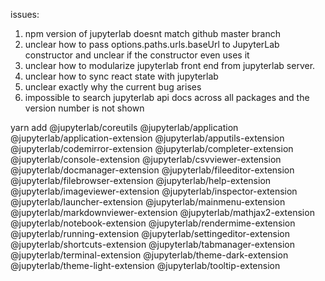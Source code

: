 issues:
1. npm version of jupyterlab doesnt match github master branch
2. unclear how to pass options.paths.urls.baseUrl to JupyterLab constructor and unclear if the constructor even uses it
3. unclear how to modularize jupyterlab front end from jupyterlab server.
4. unclear how to sync react state with jupyterlab
5. unclear exactly why the current bug arises
6. impossible to search jupyterlab api docs across all packages and the version number is not shown

yarn add @jupyterlab/coreutils @jupyterlab/application @jupyterlab/application-extension @jupyterlab/apputils-extension @jupyterlab/codemirror-extension @jupyterlab/completer-extension @jupyterlab/console-extension @jupyterlab/csvviewer-extension @jupyterlab/docmanager-extension @jupyterlab/fileeditor-extension @jupyterlab/filebrowser-extension @jupyterlab/help-extension @jupyterlab/imageviewer-extension @jupyterlab/inspector-extension @jupyterlab/launcher-extension @jupyterlab/mainmenu-extension @jupyterlab/markdownviewer-extension @jupyterlab/mathjax2-extension @jupyterlab/notebook-extension @jupyterlab/rendermime-extension @jupyterlab/running-extension @jupyterlab/settingeditor-extension @jupyterlab/shortcuts-extension @jupyterlab/tabmanager-extension @jupyterlab/terminal-extension @jupyterlab/theme-dark-extension @jupyterlab/theme-light-extension @jupyterlab/tooltip-extension
